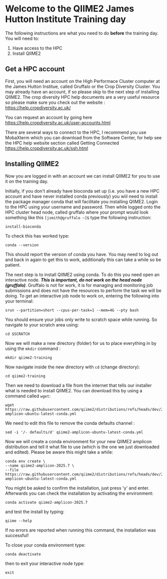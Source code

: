 # Welcome to the QIIME2 James Hutton Institute Training day

The following instructions are what you need to do **before** the training day. You will need to:  

1. Have access to the HPC
2. Install QIIME2

## Get a HPC account

First, you will need an account on the High Performace Cluster computer at the James Hutton Institue, called Gruffalo or the Crop Diversity Cluster. You may already have an account, if so please skip to the next step of installing QIIME2. The crop diversity HPC help documents are a very useful resource so please make sure you check out the website : https://help.cropdiversity.ac.uk/ 

You can request an account by going here https://help.cropdiversity.ac.uk/user-accounts.html  

There are several ways to connect to the HPC, I recommend you use MobaXterm which you can download from the Software Center, for help see the HPC help website section called Getting Connected https://help.cropdiversity.ac.uk/ssh.html



## Installing QIIME2

Now you are logged in with an account we can install QIIME2 for you to use it on the training day. 

Initially, if you don't already have bioconda set up (i.e. you have a new HPC account and have never installed conda previously) you wiil need to install the package manager conda that will facilitate you installing QIIME2. Login to the HPC using your username and password. Then while logged onto the HPC cluster head node, called gruffalo where your prompt would look something like this `[jsmith@gruffalo ~]$` type the following instruction:

```
install-bioconda
```
To check this has worked type:

```
conda --version
```
This should report the version of conda you have. You may need to log out and back in again to get this to work, additionally this can take a while so be patient. 

The next step is to install QIIME2 using conda. To do this you need open an interactive node. ***This is important, do not work on the head node (gruffalo)***. Gruffalo is not for work, it is for managing and monitoring job submissions and does not have the resources to perform the task we will be doing. To get an interactive job node to work on, entering the following into your terminal:
```
srun --partition=short --cpus-per-task=1 --mem=4G --pty bash 
```
You should ensure your jobs only write to scratch space while running. So navigate to your scratch area using:
```
cd $SCRATCH
```
Now we will make a new directory (folder) for us to place everything in by using the `mkdir` command :

```
mkdir qiime2-training
```
Now navigate inside the new directory with `cd` (change directory):
```
cd qiime2-training
```
Then we need to download a file from the internet that tells our installer what is needed to install QIIME2. You can download this by using a command called `wget`:

```
wget https://raw.githubusercontent.com/qiime2/distributions/refs/heads/dev/2025.7/amplicon/released/qiime2-amplicon-ubuntu-latest-conda.yml
```

We need to edit this file to remove the conda defaults channel :

```
sed -i '/- defaults/d' qiime2-amplicon-ubuntu-latest-conda.yml
```

Now we will create a conda environment for your new QIIME2 amplicon distribution and tell it what file to use (which is the one we just downloaded and edited). Please be aware this might take a while:

```
conda env create \
--name qiime2-amplicon-2025.7 \
--file https://raw.githubusercontent.com/qiime2/distributions/refs/heads/dev/2025.7/amplicon/released/qiime2-amplicon-ubuntu-latest-conda.yml
```

You might be asked to confirm the installation, just press 'y' and enter. Afterwards you can check the installation by activating the environment:
```
conda activate qiime2-amplicon-2025.7
```
and test the install by typing:
```
qiime --help
```
If no errors are reported when running this command, the installation was successful!

To close your conda environment type:
```
conda deactivate
```
then to exit your interactive node type:
```
exit
```


